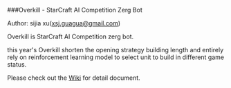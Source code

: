 
###Overkill - StarCraft AI Competition Zerg Bot

Author: sijia xu(xsj.guagua@gmail.com)

Overkill is StarCraft AI Competition zerg bot.

this year's Overkill shorten the opening strategy building length and entirely rely on reinforcement learning model to select unit to build in different game status.

Please check out the [Wiki](https://github.com/sijiaxu/Overkill/wiki) for detail document.

